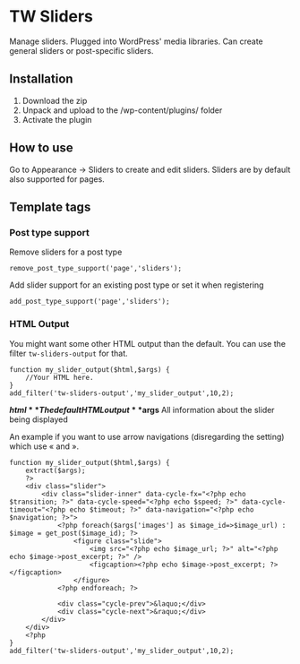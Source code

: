 # TW Sliders

Manage sliders. Plugged into WordPress' media libraries. Can create general sliders or post-specific sliders.


## Installation
1. Download the zip
2. Unpack and upload to the /wp-content/plugins/ folder
3. Activate the plugin


## How to use
Go to Appearance -> Sliders to create and edit sliders. Sliders are by default also supported for pages.


## Template tags

### Post type support

Remove sliders for a post type

	remove_post_type_support('page','sliders');


Add slider support for an existing post type or set it when registering

	add_post_type_support('page','sliders');


### HTML Output

You might want some other HTML output than the default. You can use the filter `tw-sliders-output` for that.

	function my_slider_output($html,$args) {
		//Your HTML here.
	}
	add_filter('tw-sliders-output','my_slider_output',10,2);


**$html** The default HTML output
**$args** All information about the slider being displayed

An example if you want to use arrow navigations (disregarding the setting) which use « and ».

	function my_slider_output($html,$args) {
		extract($args);
		?>
		<div class="slider">
			<div class="slider-inner" data-cycle-fx="<?php echo $transition; ?>" data-cycle-speed="<?php echo $speed; ?>" data-cycle-timeout="<?php echo $timeout; ?>" data-navigation="<?php echo $navigation; ?>">
				<?php foreach($args['images'] as $image_id=>$image_url) : $image = get_post($image_id); ?>
					<figure class="slide">
						<img src="<?php echo $image_url; ?>" alt="<?php echo $image->post_excerpt; ?>" />
						<figcaption><?php echo $image->post_excerpt; ?></figcaption>
					</figure>
				<?php endforeach; ?>
				
				<div class="cycle-prev">&laquo;</div>
				<div class="cycle-next">&raquo;</div>
			</div>
		</div>
		<?php
	}
	add_filter('tw-sliders-output','my_slider_output',10,2);